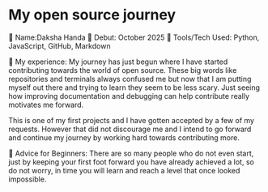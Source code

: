 # My open source journey

👤 Name:Daksha Handa
📅 Debut: October 2025
🔧 Tools/Tech Used: Python, JavaScript, GitHub, Markdown

🌟 My experience: 
My journey has just begun where I have started contributing towards the world of open source. These big words like repositories and terminals always confused me but now that I am putting myself out there and trying to learn they seem to be less scary. Just seeing how improving documentation and debugging can help contribute really motivates me forward. 

This is one of my first projects and I have gotten accepted by a few of my requests. However that did not discourage me and I intend to go forward and continue my journey by working hard towards contributing more. 

📌 Advice for Beginners:
There are so many people who do not even start, just by keeping your first foot forward you have already achieved a lot, so do not worry, in time you will learn and reach a level that once looked impossible. 
